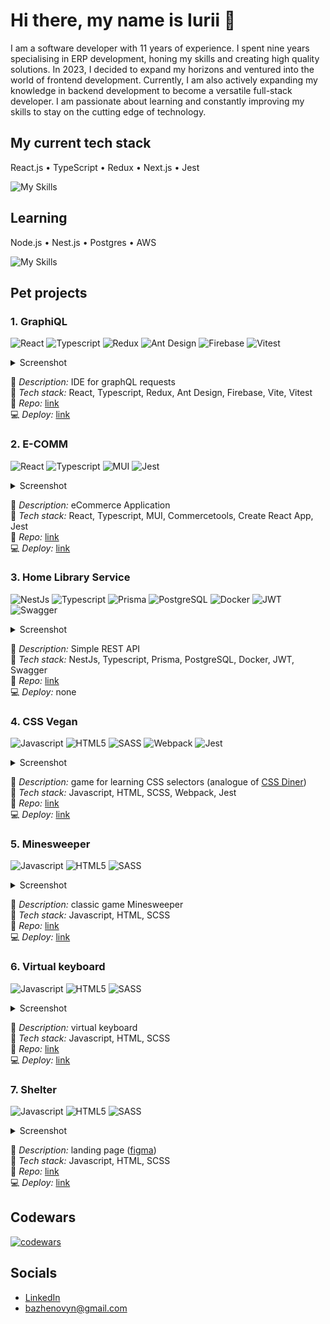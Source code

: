 # Hi there, my name is Iurii 👋

I am a software developer with 11 years of experience. I spent nine years specialising in ERP development, honing my skills and creating high quality solutions. In 2023, I decided to expand my horizons and ventured into the world of frontend development. Currently, I am also actively expanding my knowledge in backend development to become a versatile full-stack developer. I am passionate about learning and constantly improving my skills to stay on the cutting edge of technology.

## My current tech stack

React.js • TypeScript • Redux • Next.js • Jest

![My Skills](https://skillicons.dev/icons?i=js,ts,react,redux,nextjs,graphql,html,css,sass,jest,vitest)

## Learning

Node.js • Nest.js • Postgres • AWS

![My Skills](https://skillicons.dev/icons?i=nodejs,nestjs,postgres,aws,docker)

## Pet projects

### 1. GraphiQL

![React](https://img.shields.io/badge/React-20232A?style=for-the-badge&logo=react&logoColor=61DAFB)
![Typescript](https://img.shields.io/badge/TypeScript-007ACC?style=for-the-badge&logo=typescript&logoColor=white)
![Redux](https://img.shields.io/badge/Redux-593D88?style=for-the-badge&logo=redux&logoColor=white)
![Ant Design](https://img.shields.io/badge/Ant%20Design-1890FF?style=for-the-badge&logo=antdesign&logoColor=white)
![Firebase](https://img.shields.io/badge/firebase-ffca28?style=for-the-badge&logo=firebase&logoColor=black)
![Vitest](https://img.shields.io/badge/Vitest-35495E?style=for-the-badge&logo=vitest&logoColor=729B1B)

<details><summary>Screenshot</summary><img src="https://github.com/BazhenovYN/BazhenovYN/assets/114768651/24b6bd98-a1b4-4a65-91e3-493326730302" alt="graphiql" style="width:30vw;"/></details>

📘 *Description:* IDE for graphQL requests\
🚀 *Tech stack:* React, Typescript, Redux, Ant Design, Firebase, Vite, Vitest\
💾 *Repo:* [link](https://github.com/BazhenovYN/graphiql-app)\
💻 *Deploy:* [link](https://rss-graphi-ql.netlify.app/)

### 2. E-COMM

![React](https://img.shields.io/badge/React-20232A?style=for-the-badge&logo=react&logoColor=61DAFB)
![Typescript](https://img.shields.io/badge/TypeScript-007ACC?style=for-the-badge&logo=typescript&logoColor=white)
![MUI](https://img.shields.io/badge/Material%20UI-007FFF?style=for-the-badge&logo=mui&logoColor=white)
![Jest](https://img.shields.io/badge/Jest-C21325?style=for-the-badge&logo=jest&logoColor=white)

<details><summary>Screenshot</summary><img src="https://github.com/BazhenovYN/BazhenovYN/assets/114768651/0f61043c-3968-4d81-a018-fd8067ce381f" alt="ecomm" style="width:30vw;"/></details>

📘 *Description:* eCommerce Application\
🚀 *Tech stack:* React, Typescript, MUI, Commercetools, Create React App, Jest\
💾 *Repo:* [link](https://github.com/BazhenovYN/RSS-ECOMM)\
💻 *Deploy:* [link](https://rss-ecomm.netlify.app/)

### 3. Home Library Service

![NestJs](https://img.shields.io/badge/nestjs-E0234E?style=for-the-badge&logo=nestjs&logoColor=white)
![Typescript](https://img.shields.io/badge/TypeScript-007ACC?style=for-the-badge&logo=typescript&logoColor=white)
![Prisma](https://img.shields.io/badge/Prisma-3982CE?style=for-the-badge&logo=Prisma&logoColor=white)
![PostgreSQL](https://img.shields.io/badge/PostgreSQL-316192?style=for-the-badge&logo=postgresql&logoColor=white)
![Docker](https://img.shields.io/badge/Docker-2CA5E0?style=for-the-badge&logo=docker&logoColor=white)
![JWT](https://img.shields.io/badge/JWT-000000?style=for-the-badge&logo=JSON%20web%20tokens&logoColor=white)
![Swagger](https://img.shields.io/badge/Swagger-85EA2D?style=for-the-badge&logo=Swagger&logoColor=white)

<details><summary>Screenshot</summary><img src="https://github.com/BazhenovYN/BazhenovYN/assets/114768651/e281d0b7-55cd-47d5-8e6f-c1b30f2d805c" alt="home-library-service" style="width:30vw;"/></details>

📘 *Description:* Simple REST API\
🚀 *Tech stack:* NestJs, Typescript, Prisma, PostgreSQL, Docker, JWT, Swagger\
💾 *Repo:* [link](https://github.com/BazhenovYN/nodejs2024Q1-service)\
💻 *Deploy:* none

### 4. CSS Vegan

![Javascript](https://img.shields.io/badge/JavaScript-323330?style=for-the-badge&logo=javascript&logoColor=F7DF1E)
![HTML5](https://img.shields.io/badge/HTML5-E34F26?style=for-the-badge&logo=html5&logoColor=white)
![SASS](https://img.shields.io/badge/Sass-CC6699?style=for-the-badge&logo=sass&logoColor=white)
![Webpack](https://img.shields.io/badge/Webpack-8DD6F9?style=for-the-badge&logo=Webpack&logoColor=white)
![Jest](https://img.shields.io/badge/Jest-C21325?style=for-the-badge&logo=jest&logoColor=white)

<details><summary>Screenshot</summary><img src="https://github.com/BazhenovYN/BazhenovYN/assets/114768651/9a432eb6-9b53-4b6d-bd7c-ccc787b0bbc3" alt="css-vegan" style="width:30vw;"/></details>

📘 *Description:* game for learning CSS selectors (analogue of [CSS Diner](https://flukeout.github.io/))\
🚀 *Tech stack:* Javascript, HTML, SCSS, Webpack, Jest\
💾 *Repo:* [link](https://github.com/BazhenovYN/RSS-JSFE2023Q1/tree/RSS-CSS-Selectors)\
💻 *Deploy:* [link](https://bazhenovyn.github.io/RSS-JSFE2023Q1/rss-css-selectors/)

### 5. Minesweeper

![Javascript](https://img.shields.io/badge/JavaScript-323330?style=for-the-badge&logo=javascript&logoColor=F7DF1E)
![HTML5](https://img.shields.io/badge/HTML5-E34F26?style=for-the-badge&logo=html5&logoColor=white)
![SASS](https://img.shields.io/badge/Sass-CC6699?style=for-the-badge&logo=sass&logoColor=white)

<details><summary>Screenshot</summary><img src="https://github.com/BazhenovYN/BazhenovYN/assets/114768651/a24fd3d6-3917-4dc3-9ad6-fff6cd5b5fbe" alt="minesweeper" style="width:30vw;"/></details>

📘 *Description:* classic game Minesweeper\
🚀 *Tech stack:* Javascript, HTML, SCSS\
💾 *Repo:* [link](https://github.com/BazhenovYN/RSS-JSFE2023Q1/tree/minesweeper)\
💻 *Deploy:* [link](https://bazhenovyn.github.io/RSS-JSFE2023Q1/minesweeper/)

### 6. Virtual keyboard

![Javascript](https://img.shields.io/badge/JavaScript-323330?style=for-the-badge&logo=javascript&logoColor=F7DF1E)
![HTML5](https://img.shields.io/badge/HTML5-E34F26?style=for-the-badge&logo=html5&logoColor=white)
![SASS](https://img.shields.io/badge/Sass-CC6699?style=for-the-badge&logo=sass&logoColor=white)

<details><summary>Screenshot</summary><img src="https://github.com/BazhenovYN/BazhenovYN/assets/114768651/2f2072e5-8dcf-4c44-891f-97d10d813d55" alt="keyboard" style="width:30vw;"/></details>

📘 *Description:* virtual keyboard\
🚀 *Tech stack:* Javascript, HTML, SCSS\
💾 *Repo:* [link](https://github.com/BazhenovYN/virtual-keyboard)\
💻 *Deploy:* [link](https://bazhenovyn.github.io/virtual-keyboard/)

### 7. Shelter

![Javascript](https://img.shields.io/badge/JavaScript-323330?style=for-the-badge&logo=javascript&logoColor=F7DF1E)
![HTML5](https://img.shields.io/badge/HTML5-E34F26?style=for-the-badge&logo=html5&logoColor=white)
![SASS](https://img.shields.io/badge/Sass-CC6699?style=for-the-badge&logo=sass&logoColor=white)

<details><summary>Screenshot</summary><img src="https://github.com/BazhenovYN/BazhenovYN/assets/114768651/a9471b28-9850-4040-9f13-95b29631dcd0" alt="shelter" style="width:30vw;"/></details>

📘 *Description:* landing page ([figma](https://www.figma.com/file/Yk6EnbY63FyG2PJTFkJDMh/shelter))\
🚀 *Tech stack:* Javascript, HTML, SCSS\
💾 *Repo:* [link](https://github.com/BazhenovYN/RSS-JSFE2023Q1/tree/shelter-part3/Shelter)\
💻 *Deploy:* [link](https://bazhenovyn.github.io/RSS-JSFE2023Q1/Shelter/pages/main/)

## Codewars

[![codewars](https://www.codewars.com/users/BazhenovYN/badges/large)](https://www.codewars.com/users/BazhenovYN)

## Socials

* [LinkedIn](https://www.linkedin.com/in/iurii-bazhenov/)
* <bazhenovyn@gmail.com>
